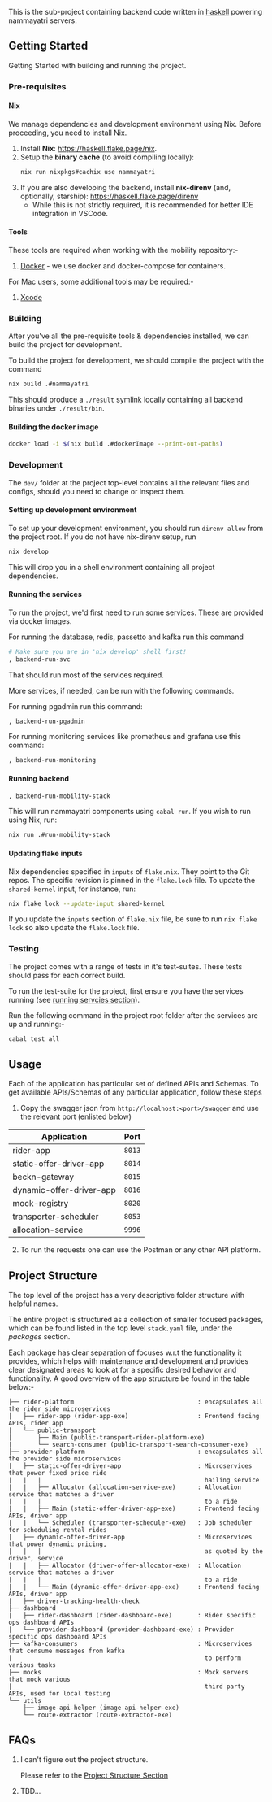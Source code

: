 This is the sub-project containing backend code written in [haskell] powering nammayatri servers.

[haskell]: https://www.haskell.org/
## Getting Started

Getting Started with building and running the project.

### Pre-requisites

#### Nix
We manage dependencies and development environment using Nix. Before proceeding, you need to install Nix. 

1. Install **Nix**: https://haskell.flake.page/nix.
1. Setup the **binary cache** (to avoid compiling locally):
    ```sh
    nix run nixpkgs#cachix use nammayatri
    ```
1. If you are also developing the backend, install **nix-direnv** (and, optionally, starship): https://haskell.flake.page/direnv
    - While this is not strictly required, it is recommended for better IDE integration in VSCode.

#### Tools

These tools are required when working with the mobility repository:-

1. [Docker](https://www.docker.com/products/docker-desktop/) - we use docker and docker-compose for containers.

For Mac users, some additional tools may be required:-

1. [Xcode](https://developer.apple.com/xcode/)


### Building

After you've all the pre-requisite tools & dependencies installed, we can build the project for development.

To build the project for development, we should compile the project with the command

```sh
nix build .#nammayatri
```

This should produce a `./result` symlink locally containing all backend binaries under `./result/bin`.

#### Building the docker image 

```sh
docker load -i $(nix build .#dockerImage --print-out-paths)
```

### Development

The `dev/` folder at the project top-level contains all the relevant files and configs, should you need to change or inspect them.

#### Setting up development environment

To set up your development environment, you should run `direnv allow` from the project root. If you do not have nix-direnv setup, run

```sh
nix develop
```

This will drop you in a shell environment containing all project dependencies.


#### Running the services
To run the project, we'd first need to run some services. These are provided via docker images.


For running the database, redis, passetto and kafka run this command
```sh
# Make sure you are in 'nix develop' shell first!
, backend-run-svc
```

That should run most of the services required.

More services, if needed, can be run with the following commands.

For running pgadmin run this command:

```sh
, backend-run-pgadmin
```

For running monitoring services like prometheus and grafana use this command:
```sh
, backend-run-monitoring
```

#### Running backend

```sh
, backend-run-mobility-stack
```

This will run nammayatri components using `cabal run`. If you wish to run using Nix, run:

```sh
nix run .#run-mobility-stack
```

#### Updating flake inputs

Nix dependencies specified in `inputs` of `flake.nix`. They point to the Git repos. The specific revision is pinned in the `flake.lock` file. To update the `shared-kernel` input, for instance, run:

```sh
nix flake lock --update-input shared-kernel
```

If you update the `inputs` section of `flake.nix` file, be sure to run `nix flake lock` so also update the `flake.lock` file.

### Testing

The project comes with a range of tests in it's test-suites. These tests should pass for each correct build.

To run the test-suite for the project, first ensure you have the services running (see [running servcies section](#running-the-services)).

Run the following command in the project root folder after the services are up and running:-

```sh
cabal test all
```


## Usage

Each of the application has particular set of defined APIs and Schemas. To get available APIs/Schemas of any particular application, follow these steps

1. Copy the swagger json from `http://localhost:<port>/swagger` and use the relevant port (enlisted below)

| Application                              | Port   |
| -----------------------------------------|--------|
| rider-app                                | `8013` |
| static-offer-driver-app                  | `8014` |
| beckn-gateway                            | `8015` |
| dynamic-offer-driver-app                 | `8016` |
| mock-registry                            | `8020` |
| transporter-scheduler                    | `8053` |
| allocation-service                       | `9996` |

2. To run the requests one can use the Postman or any other API platform.

## Project Structure

The top level of the project has a very descriptive folder structure with helpful names.

The entire project is structured as a collection of smaller focused packages, which can be found listed in the top level `stack.yaml` file, under the _packages_ section.

Each package has clear separation of focuses w.r.t the functionality it provides, which helps with maintenance and development and provides clear designated areas to look at for a specific desired behavior and functionality. A good overview of the app structure be found in the table below:-

```text
├── rider-platform                                  : encapsulates all the rider side microservices
|   ├── rider-app (rider-app-exe)                   : Frontend facing APIs, rider app
|   └── public-transport
|       ├── Main (public-transport-rider-platform-exe)
|       └── search-consumer	(public-transport-search-consumer-exe)
├── provider-platform                               : encapsulates all the provider side microservices
|   ├── static-offer-driver-app                     : Microservices that power fixed price ride
|   |   |                                             hailing service
|   |   ├── Allocator (allocation-service-exe)      : Allocation service that matches a driver
|   |   |                                             to a ride
|   |   ├── Main (static-offer-driver-app-exe)      : Frontend facing APIs, driver app
|   |   └── Scheduler (transporter-scheduler-exe)   : Job scheduler for scheduling rental rides
|   ├── dynamic-offer-driver-app                    : Microservices that power dynamic pricing,
|   |   |                                             as quoted by the driver, service
|   |   ├── Allocator (driver-offer-allocator-exe)  : Allocation service that matches a driver
|   |   |                                             to a ride
|   |   └── Main (dynamic-offer-driver-app-exe)     : Frontend facing APIs, driver app
|   ├── driver-tracking-health-check
├── dashboard
|   ├── rider-dashboard (rider-dashboard-exe)       : Rider specific ops dashboard APIs
|   └── provider-dashboard (provider-dashboard-exe) : Provider specific ops dashboard APIs
├── kafka-consumers                                 : Microservices that consume messages from kafka
|                                                     to perform various tasks
├── mocks                                           : Mock servers that mock various
|                                                     third party APIs, used for local testing
└── utils
    ├── image-api-helper (image-api-helper-exe)
    └── route-extractor	(route-extractor-exe)
```

## FAQs

1. I can't figure out the project structure.

    Please refer to the [Project Structure Section](#project-structure)

2. TBD...
